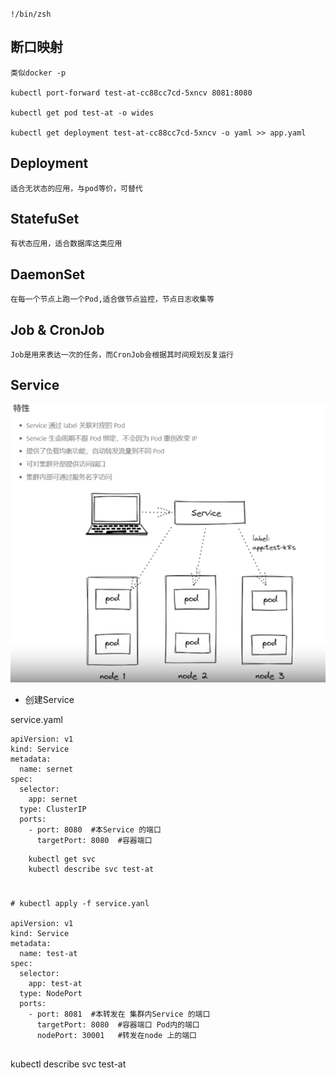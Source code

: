 
`!/bin/zsh`

## 断口映射 
    类似docker -p

    kubectl port-forward test-at-cc88cc7cd-5xncv 8081:8080
    
    kubectl get pod test-at -o wides

    kubectl get deployment test-at-cc88cc7cd-5xncv -o yaml >> app.yaml

## Deployment 
    适合无状态的应用，与pod等价，可替代
## StatefuSet 
    有状态应用，适合数据库这类应用
## DaemonSet  
    在每一个节点上跑一个Pod,适合做节点监控，节点日志收集等
## Job & CronJob 
    Job是用来表达一次的任务，而CronJob会根据其时间规划反复运行



## Service
![](.note_images/a6cf9ed8.png)

- 创建Service

service.yaml
```
apiVersion: v1
kind: Service
metadata:
  name: sernet
spec:
  selector:
    app: sernet
  type: ClusterIP
  ports:
    - port: 8080  #本Service 的端口
      targetPort: 8080  #容器端口

```

``` kubectl apply -f service.yanl
    kubectl get svc
    kubectl describe svc test-at
```
#
```
# kubectl apply -f service.yanl

apiVersion: v1
kind: Service
metadata:
  name: test-at
spec:
  selector:
    app: test-at
  type: NodePort
  ports:
    - port: 8081  #本转发在 集群内Service 的端口
      targetPort: 8080  #容器端口 Pod内的端口
      nodePort: 30001   #转发在node 上的端口
      
```

kubectl describe svc test-at